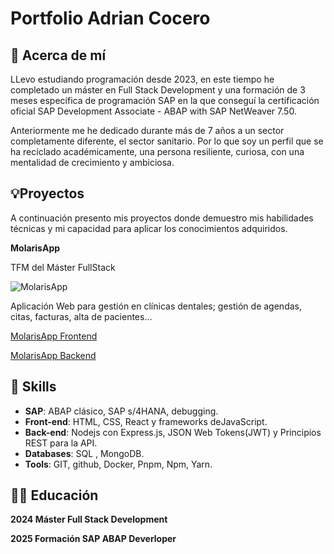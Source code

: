 # Portfolio Adrian Cocero

## 📓 Acerca de mí

LLevo estudiando programación desde 2023, en este tiempo he completado un máster en Full Stack Development y una formación de 3 meses específica de programación SAP en la que conseguí la certificación oficial SAP Development Associate - ABAP with SAP NetWeaver 7.50. 

Anteriormente me he dedicado durante más de 7 años a un sector completamente diferente, el sector sanitario. Por lo que soy un perfil que se ha reciclado académicamente, una persona resiliente, curiosa, con una mentalidad de crecimiento y ambiciosa.

## 💡Proyectos

A continuación presento mis proyectos donde demuestro mis habilidades técnicas y mi capacidad para aplicar los conocimientos adquiridos.

**MolarisApp**

TFM del Máster FullStack

![MolarisApp]()  

Aplicación Web para gestión en clínicas dentales; gestión de agendas, citas, facturas, alta de pacientes...

[MolarisApp Frontend](https://github.com/FSD0224STR/TFM-rojo-frontend)

[MolarisApp Backend](https://github.com/FSD0224STR/TFM-rojo-backend)

## 🤹 Skills

- **SAP**: ABAP clásico, SAP s/4HANA, debugging.
- **Front-end**: HTML, CSS, React y frameworks deJavaScript.
- **Back-end**: Nodejs con Express.js, JSON Web Tokens(JWT) y Principios REST para la API.
- **Databases**: SQL , MongoDB.
- **Tools**: GIT, github, Docker, Pnpm, Npm, Yarn.

## 🧑‍🎓 Educación

**2024 Máster Full Stack Development**  

**2025 Formación SAP ABAP Deverloper**
